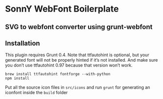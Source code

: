 # SonnY WebFont Boilerplate

## SVG to webfont converter using grunt-webfont

## Installation

This plugin requires Grunt 0.4. Note that ttfautohint is optional, but your generated font will not be properly hinted if it’s not installed. And make sure you don’t use ttfautohint 0.97 because that version won’t work.

    brew install ttfautohint fontforge --with-python
    npm install

Put all the source icon files in `src/icons` and run `grunt` for generating an iconfont inside the `build` folder
